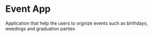 # Event App

Application that help the users to orgnize events such as birthdays, weedings and graduation parties 
